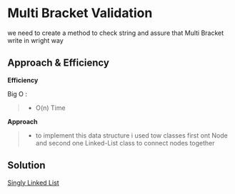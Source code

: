 # Multi Bracket Validation
we need to create a method to check string and assure that Multi Bracket write in wright way

## Approach & Efficiency
**Efficiency**

Big O :
> - O(n) Time


**Approach**
> - to implement this data structure i used tow classes first ont Node and second one Linked-List class to connect nodes together

## Solution
[Singly Linked List](https://miro.com/app/board/o9J_lG44R2c=/)
